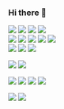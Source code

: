 ### Hi there 👋

![](https://img.shields.io/badge/-Learning-181818?logo=&logoColor=white)
![](https://img.shields.io/badge/-C%23-239120?logo=CSharp&logoColor=white)
![](https://img.shields.io/badge/-Visual%20Studio-5C2D91?logo=VisualStudio&logoColor=white)
![](https://img.shields.io/badge/-.NET-512BD4?logo=dotnet&logoColor=white)
<br>
![](https://img.shields.io/badge/-Tools-181818?logo=&logoColor=white)
![](https://img.shields.io/badge/-Git-F05032?logo=git&logoColor=white)
![](https://img.shields.io/badge/-Docker-2496ED?logo=docker&logoColor=white)
![](https://img.shields.io/badge/-Neovim-57A143?logo=neovim&logoColor=white)
![](https://img.shields.io/badge/-Bash-4EAA25?logo=gnubash&logoColor=white)
<br>
![](https://img.shields.io/badge/-Databases-181818?logo=&logoColor=white)
![](https://img.shields.io/badge/-MySQL-4479A1?logo=mysql&logoColor=white)
![](https://img.shields.io/badge/-PostgreSQL-4169E1?logo=postgresql&logoColor=white)

![](https://img.shields.io/badge/-Python-3776AB?logo=python&logoColor=white)
![](https://img.shields.io/badge/-Flask-181818?logo=flask&logoColor=white)

![](https://img.shields.io/badge/-My%20setup-181818?logo=&logoColor=white)
![](https://img.shields.io/badge/-Widows%2011-0078D6?logo=microsoft&logoColor=white)
![](https://img.shields.io/badge/-Arch%20Linux-1793D1?logo=archlinux&logoColor=white)
![](https://img.shields.io/badge/-dwm-1177AA?logo=dwm&logoColor=white)

![](https://img.shields.io/badge/-Contact%20me-181818?logo=&logoColor=white)
[![](https://img.shields.io/badge/-Gmail-EA4335?logo=gmail&logoColor=white)](mailto:lytvyn.andrii.contact@gmail.com)
<!-- ![](https://img.shields.io/badge/-.Net-512BD4?logo=dotnet&logoColor=white) -->
<!-- ![](https://img.shields.io/badge/-Lua-2C2D72?logo=lua&logoColor=white) -->
<!-- ![](https://img.shields.io/badge/--?logo=&logoColor=white) -->

<!-- ![Most used languages](https://github-readme-stats.vercel.app/api/top-langs/?username=tappitikarrass&theme=github_dark&layout=compact&exclude_repo=dotfiles)
 -->
